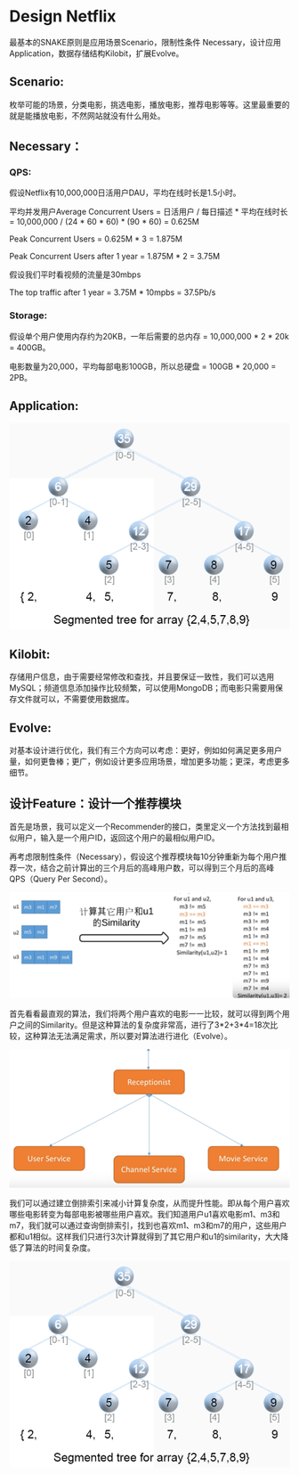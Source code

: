# Design Netflix

最基本的SNAKE原则是应用场景Scenario，限制性条件 Necessary，设计应用Application，数据存储结构Kilobit，扩展Evolve。

## Scenario:

枚举可能的场景，分类电影，挑选电影，播放电影，推荐电影等等。这里最重要的就是能播放电影，不然网站就没有什么用处。

## Necessary：

### QPS:

假设Netflix有10,000,000日活用户DAU，平均在线时长是1.5小时。

平均并发用户Average Concurrent Users = 日活用户 / 每日描述 \* 平均在线时长 = 10,000,000 / \(24 \* 60 \* 60\) \* \(90 \* 60\) = 0.625M 

Peak Concurrent Users = 0.625M \* 3 = 1.875M

Peak Concurrent Users after 1 year = 1.875M \* 2 = 3.75M

假设我们平时看视频的流量是30mbps

The top traffic after 1 year = 3.75M \* 10mpbs = 37.5Pb/s

### Storage:

假设单个用户使用内存约为20KB，一年后需要的总内存 = 10,000,000 \* 2 \* 20k = 400GB。

电影数量为20,000，平均每部电影100GB，所以总硬盘 = 100GB \* 20,000 = 2PB。

## Application:

![](../.gitbook/assets/image%20%2813%29.png)

## Kilobit:

存储用户信息，由于需要经常修改和查找，并且要保证一致性，我们可以选用MySQL；频道信息添加操作比较频繁，可以使用MongoDB；而电影只需要用保存文件就可以，不需要使用数据库。

## Evolve:

对基本设计进行优化，我们有三个方向可以考虑：更好，例如如何满足更多用户量，如何更鲁棒；更广，例如设计更多应用场景，增加更多功能；更深，考虑更多细节。



## 设计Feature：设计一个推荐模块

首先是场景，我可以定义一个Recommender的接口，类里定义一个方法找到最相似用户，输入是一个用户ID，返回这个用户的最相似用户ID。

再考虑限制性条件（Necessary），假设这个推荐模块每10分钟重新为每个用户推荐一次，结合之前计算出的三个月后的高峰用户数，可以得到三个月后的高峰QPS（Query Per Second）。

![](../.gitbook/assets/image%20%2811%29.png)

首先看看最直观的算法，我们将两个用户喜欢的电影一一比较，就可以得到两个用户之间的Similarity。但是这种算法的复杂度非常高，进行了3\*2+3\*4=18次比较，这种算法无法满足需求，所以要对算法进行进化（Evolve）。

  


![](../.gitbook/assets/image%20%2812%29.png)

我们可以通过建立倒排索引来减小计算复杂度，从而提升性能。即从每个用户喜欢哪些电影转变为每部电影被哪些用户喜欢。我们知道用户u1喜欢电影m1、m3和m7，我们就可以通过查询倒排索引，找到也喜欢m1、m3和m7的用户，这些用户都和u1相似。这样我们只进行3次计算就得到了其它用户和u1的similarity，大大降低了算法的时间复杂度。

![](../.gitbook/assets/image%20%2815%29.png)


